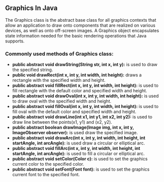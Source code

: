 ##  Graphics In Java

The Graphics class is the abstract base class for all graphics contexts that allow an application to draw onto components that are realized on various devices, as well as onto off-screen images. A Graphics object encapsulates state information needed for the basic rendering operations that Java supports.

### Commonly used methods of Graphics class:

- **public abstract void drawString(String str, int x, int y):** is used to draw the specified string.
- **public void drawRect(int x, int y, int width, int height):** draws a rectangle with the specified width and height.
- **public abstract void fillRect(int x, int y, int width, int height):** is used to fill rectangle with the default color and specified width and height.
- **public abstract void drawOval(int x, int y, int width, int height):** is used to draw oval with the specified width and height.
- **public abstract void fillOval(int x, int y, int width, int height):** is used to fill oval with the default color and specified width and height.
- **public abstract void drawLine(int x1, int y1, int x2, int y2):** is used to draw line between the points(x1, y1) and (x2, y2).
- **public abstract boolean drawImage(Image img, int x, int y, ImageObserver observer):** is used draw the specified image.
- **public abstract void drawArc(int x, int y, int width, int height, int startAngle, int arcAngle):** is used draw a circular or elliptical arc.
- **public abstract void fillArc(int x, int y, int width, int height, int startAngle, int arcAngle):** is used to fill a circular or elliptical arc.
- **public abstract void setColor(Color c):** is used to set the graphics current color to the specified color.
- **public abstract void setFont(Font font):** is used to set the graphics current font to the specified font.